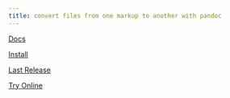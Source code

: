 ```yaml
---
title: convert files from one markup to another with pandoc
---
```


[Docs](https://pandoc.org/index.html)

[Install](https://pandoc.org/installing.html)

[Last Release](https://github.com/jgm/pandoc/releases/latest)

[Try Online](https://pandoc.org/try/)
